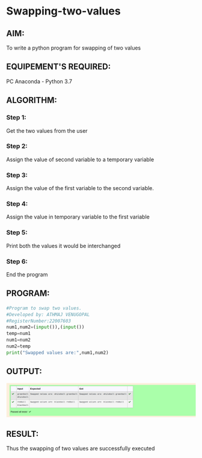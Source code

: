 # Swapping-two-values
## AIM:
To write a python program for swapping of two values
## EQUIPEMENT'S REQUIRED: 
PC
Anaconda - Python 3.7
## ALGORITHM: 
### Step 1:
Get the two values from the user
### Step 2: 
Assign the value of second variable to a temporary variable 
### Step 3: 
Assign the value of the first variable to the second variable.
### Step 4:  
Assign the value in temporary variable to the first variable
### Step 5: 
Print both the values it would be interchanged
### Step 6: 
End the program
## PROGRAM:
``` python
#Program to swap two values.
#Developed by: ATHMAJ VENUGOPAL
#RegisterNumber:22007603
num1,num2=(input()),(input())
temp=num1
num1=num2
num2=temp
print("Swapped values are:",num1,num2)
```
## OUTPUT:
![OUTPUT](/img1.png)

## RESULT:
Thus the swapping of two values are successfully executed



